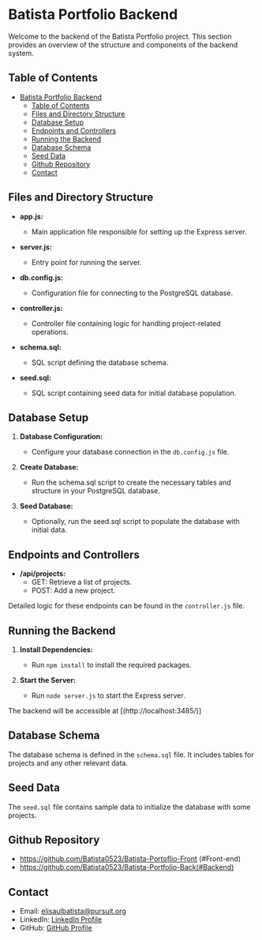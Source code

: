 # Batista Portfolio Backend

Welcome to the backend of the Batista Portfolio project. This section provides an overview of the structure and components of the backend system.

## Table of Contents

- [Batista Portfolio Backend](#batista-portfolio-backend)
  - [Table of Contents](#table-of-contents)
  - [Files and Directory Structure](#files-and-directory-structure)
  - [Database Setup](#database-setup)
  - [Endpoints and Controllers](#endpoints-and-controllers)
  - [Running the Backend](#running-the-backend)
  - [Database Schema](#database-schema)
  - [Seed Data](#seed-data)
  - [Github Repository](#github-repository)
  - [Contact](#contact)

## Files and Directory Structure

- **app.js:**
  - Main application file responsible for setting up the Express server.

- **server.js:**
  - Entry point for running the server.

- **db.config.js:**
  - Configuration file for connecting to the PostgreSQL database.

- **controller.js:**
  - Controller file containing logic for handling project-related operations.

- **schema.sql:**
  - SQL script defining the database schema.

- **seed.sql:**
  - SQL script containing seed data for initial database population.

## Database Setup

1. **Database Configuration:**
   - Configure your database connection in the `db.config.js` file.

2. **Create Database:**
   - Run the schema.sql script to create the necessary tables and structure in your PostgreSQL database.

3. **Seed Database:**
   - Optionally, run the seed.sql script to populate the database with initial data.

## Endpoints and Controllers

- **/api/projects:**
  - GET: Retrieve a list of projects.
  - POST: Add a new project.



Detailed logic for these endpoints can be found in the `controller.js` file.

## Running the Backend

1. **Install Dependencies:**
   - Run `npm install` to install the required packages.

2. **Start the Server:**
   - Run `node server.js` to start the Express server.

The backend will be accessible at [(http://localhost:3485/)]

## Database Schema

The database schema is defined in the `schema.sql` file. It includes tables for projects and any other relevant data.

## Seed Data

The `seed.sql` file contains sample data to initialize the database with some projects.


## Github Repository
- https://github.com/Batista0523/Batista-Portoflio-Front (#Front-end)
- https://github.com/Batista0523/Batista-Portfolio-Back(#Backend)

## Contact

- Email: elisaulbatista@pursuit.org
- LinkedIn: [ LinkedIn Profile](https://www.linkedin.com/in/elisaul-batista/)
- GitHub: [ GitHub Profile](https://github.com/Batista0523)
